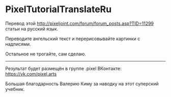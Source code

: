 # PixelTutorialTranslateRu
Перевод этой http://pixeljoint.com/forum/forum_posts.asp?TID=11299 статьи на русский язык.


Переводите ангельский текст и перерисовывайте картинки с надписями.

Остальное не трогайте, сам сделаю.

---

Результат будет размещён в группе .pixel ВКонтакте: https://vk.com/pixel.arts

Большая благодарность Валерию Киму за наводку на этот суперский учебник.

